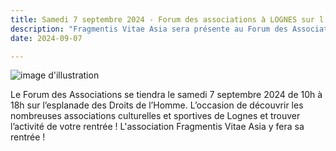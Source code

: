 ```yaml
---
title: Samedi 7 septembre 2024 - Forum des associations à LOGNES sur l'esplanade des droits de l'Homme 
description: "Fragmentis Vitae Asia sera présente au Forum des Associations de Lognes qui se tiendra le samedi 7 septembre 2024 de 10h à 18h sur l’esplanade des Droits de l’Homme."
date: 2024-09-07

---
```


![image d'illustration](/images/events/forum-association-lognes.jpg)


Le Forum des Associations se tiendra le samedi 7 septembre 2024 de 10h à 18h sur l’esplanade des Droits de l’Homme.
L’occasion de découvrir les nombreuses associations culturelles et sportives de Lognes et trouver l’activité de votre rentrée !
L'association Fragmentis Vitae Asia y fera sa rentrée !
